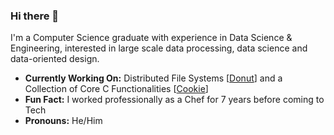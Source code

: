 ### Hi there 👋

I'm a Computer Science graduate with experience in Data Science & Engineering, interested in large scale data processing, data science and data-oriented design.

- **Currently Working On:** Distributed File Systems [[Donut](https://github.com/tomas-ramos21/Donut)] and a Collection of Core C Functionalities [[Cookie](https://github.com/tomas-ramos21/Cookie)]
- **Fun Fact:** I worked professionally as a Chef for 7 years before coming to Tech
- **Pronouns:** He/Him
